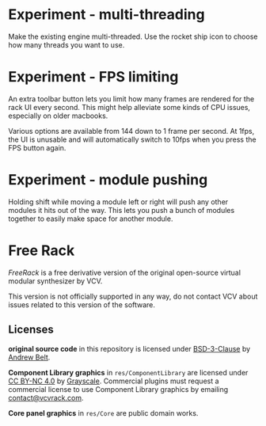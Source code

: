 # Experiment - multi-threading

Make the existing engine multi-threaded.
Use the rocket ship icon to choose how many threads you want to use.

# Experiment - FPS limiting

An extra toolbar button lets you limit how many frames are rendered for the rack UI every second. This might help alleviate some kinds of CPU issues, especially on older macbooks.

Various options are available from 144 down to 1 frame per second.
At 1fps, the UI is unusable and will automatically switch to 10fps when you press the FPS button again.

# Experiment - module pushing

Holding shift while moving a module left or right will push any other modules it hits out of the way.
This lets you push a bunch of modules together to easily make space for another module.

# Free Rack
*FreeRack* is a free derivative version of the original open-source virtual modular synthesizer by VCV.

This version is not officially supported in any way, do not contact VCV about issues related to this version of the software.

## Licenses

**original source code** in this repository is licensed under [BSD-3-Clause](LICENSE.txt) by [Andrew Belt](https://andrewbelt.name/).

**Component Library graphics** in `res/ComponentLibrary` are licensed under [CC BY-NC 4.0](https://creativecommons.org/licenses/by-nc/4.0/) by [Grayscale](http://grayscale.info/). Commercial plugins must request a commercial license to use Component Library graphics by emailing contact@vcvrack.com.

**Core panel graphics** in `res/Core` are public domain works.
